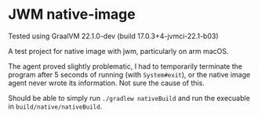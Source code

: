 # JWM native-image

Tested using GraalVM 22.1.0-dev (build 17.0.3+4-jvmci-22.1-b03)

A test project for native image with jwm, particularly on arm macOS.

The agent proved slightly problematic, I had to temporarily terminate the 
program after 5 seconds of running (with `System#exit`), or the native image
agent never wrote its information. Not sure the cause of this.

Should be able to simply run `./gradlew nativeBuild` and run the execuable
in `build/native/nativeBuild`.